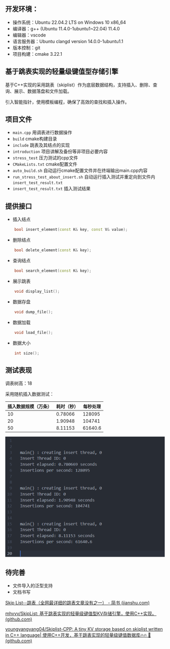 ## 开发环境：

- 操作系统：Ubuntu 22.04.2 LTS on Windows 10 x86_64 
- 编译器：g++ (Ubuntu 11.4.0-1ubuntu1~22.04) 11.4.0
- 编辑器：vscode
- 语言服务器：Ubuntu clangd version 14.0.0-1ubuntu1.1
- 版本控制：git 
- 项目构建：cmake 3.22.1



## 基于跳表实现的轻量级键值型存储引擎

基于C++实现的采用跳表（skiplist）作为底层数据结构，支持插入、删除、查询、展示、数据落盘和文件加载。

引入智能指针，使用模板编程，确保了高效的查找和插入操作。



## 项目文件

- `main.cpp`    用调表进行数据操作
- `build`    cmake构建目录
- `include`    跳表及其结点的实现
- `introduction`    项目讲解及备份等非项目必要内容
- `stress_test`    压力测试的cpp文件
- `CMakeLists.txt`    cmake配置文件
- `auto_build.sh`    自动运行cmake配置文件并在终端输出main.cpp内容
- `run_stress_test_about_insert.sh`    自动运行插入测试并重定向到文件内`insert_test_result.txt`
- `insert_test_result.txt`    插入测试结果 

## 提供接口

- 插入结点

```cpp
    bool insert_element(const K& key, const V& value);
```

- 删除结点

```cpp
    bool delete_element(const K& key);
```

- 查询结点

```cpp
    bool search_element(const K& key);
```

- 展示跳表

```cpp
    void display_list();
```

- 数据存盘

```cpp
    void dump_file();
```

- 数据加载

```cpp
    void load_file();
```

- 数据大小

```cpp
    int size();
```



## 测试表现

调表树高：18

采用随机插入数据测试：

| 插入数据规模（万条） | 耗时（秒） | 每秒处理 |
| -------------------- | ---------- | -------- |
| 10                   | 0.78066    | 128095   |
| 20                   | 1.90948    | 104741   |
| 50                   | 8.11153    | 61640.6  |

![image-20240123121801494](README.assets/image-20240123121801494.png)

## 待完善

- 文件导入的泛型支持
- 文档书写











[Skip List--跳表（全网最详细的跳表文章没有之一） - 简书 (jianshu.com)](https://www.jianshu.com/p/9d8296562806)

[mhvvv/SkipList: 基于跳表实现的轻量级键值型KV存储引擎，使用C++实现。 (github.com)](https://github.com/mhvvv/SkipList)

[youngyangyang04/Skiplist-CPP: A tiny KV storage based on skiplist written in C++ language| 使用C++开发，基于跳表实现的轻量级键值数据库🔥🔥 🚀 (github.com)](https://github.com/youngyangyang04/Skiplist-CPP)